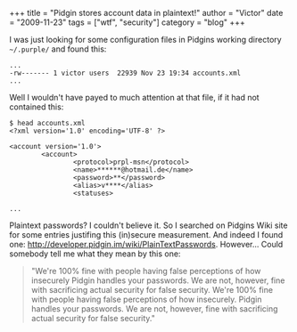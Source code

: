 +++
title = "Pidgin stores account data in plaintext!"
author = "Victor"
date = "2009-11-23"
tags = ["wtf", "security"]
category = "blog"
+++

I was just looking for some configuration files in Pidgins working directory `~/.purple/` and found this:

~~~.shell
...
-rw------- 1 victor users  22939 Nov 23 19:34 accounts.xml
...
~~~

Well I wouldn't have payed to much attention at that file, if it had not contained this:

~~~.shell
$ head accounts.xml 
<?xml version='1.0' encoding='UTF-8' ?>

<account version='1.0'>
        <account>
                <protocol>prpl-msn</protocol>
                <name>******@hotmail.de</name>
                <password>**</password>
                <alias>v****</alias>
                <statuses>
                         
...
~~~

Plaintext passwords? I couldn't believe it. So I searched on Pidgins Wiki site for some entries justifing this (in)secure measurement. And indeed I found one: <http://developer.pidgin.im/wiki/PlainTextPasswords>. However... Could somebody tell me what they mean by this one: 

>"We're 100% fine with people having false perceptions of how insecurely Pidgin handles your passwords. We are not, however, fine with sacrificing actual security for false security. We're 100% fine with people having false perceptions of how insecurely. Pidgin handles your passwords. We are not, however, fine with sacrificing actual security for false security."
